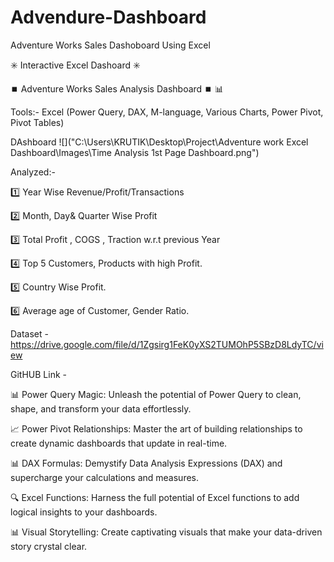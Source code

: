 # Advendure-Dashboard
Adventure Works Sales Dashoboard Using Excel

✳️  Interactive Excel Dashoard ✳️ 

⏹️ Adventure Works Sales Analysis Dashboard ⏹️ 📊 

Tools:- Excel (Power Query, DAX, M-language, Various Charts, Power Pivot, Pivot Tables)

DAshboard
![]("C:\Users\KRUTIK\Desktop\Project\Adventure work Excel Dashboard\Images\Time Analysis 1st Page Dashboard.png")



Analyzed:-

1️⃣ Year Wise Revenue/Profit/Transactions

2️⃣ Month, Day& Quarter Wise Profit

3️⃣ Total Profit , COGS , Traction w.r.t previous Year

4️⃣ Top 5 Customers, Products with high Profit.

5️⃣ Country Wise Profit.

6️⃣ Average age of Customer, Gender Ratio.



Dataset -  https://drive.google.com/file/d/1Zgsirg1FeK0yXS2TUMOhP5SBzD8LdyTC/view

GitHUB Link -



📊 Power Query Magic: Unleash the potential of Power Query to clean, shape, and transform your data effortlessly.

📈 Power Pivot Relationships: Master the art of building relationships to create dynamic dashboards that update in real-time.

📊 DAX Formulas: Demystify Data Analysis Expressions (DAX) and supercharge your calculations and measures.

🔍 Excel Functions: Harness the full potential of Excel functions to add logical insights to your dashboards.

📊 Visual Storytelling: Create captivating visuals that make your data-driven story crystal clear.

